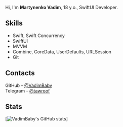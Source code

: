 Hi, I'm **Martynenko Vadim**, 18 y.o., SwiftUI Developer.

## Skills
- Swift, Swift Concurrency
- SwiftUI
- MVVM
- Combine, CoreData, UserDefaults, URLSession
- Git

## Contacts
GitHub - [@VadimBaby](https://github.com/VadimBaby/)\
Telegram - [@tawroof](https://tawroof.t.me/)

## Stats
[![VadimBaby's GitHub stats](https://github-readme-stats-sigma-five.vercel.app/api?username=VadimBaby&show_icons=true&theme=dark)]
